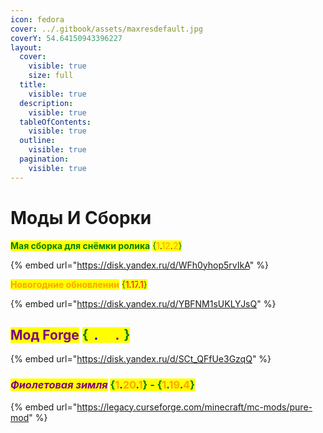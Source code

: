 ```yaml
---
icon: fedora
cover: ../.gitbook/assets/maxresdefault.jpg
coverY: 54.64150943396227
layout:
  cover:
    visible: true
    size: full
  title:
    visible: true
  description:
    visible: true
  tableOfContents:
    visible: true
  outline:
    visible: true
  pagination:
    visible: true
---
```


# Моды И Сборки&#x20;

&#x20;                                                      <mark style="color:green;">**Мая сборка для снёмки ролика**</mark> <mark style="color:green;"></mark><mark style="color:green;">{</mark><mark style="color:orange;">1</mark><mark style="color:blue;">.</mark><mark style="color:orange;">12</mark><mark style="color:purple;">.</mark><mark style="color:orange;">2</mark><mark style="color:green;">}</mark>

{% embed url="https://disk.yandex.ru/d/WFh0yhop5rvIkA" %}

&#x20;                                                               <mark style="color:orange;">**Новогодние обновлении**</mark> <mark style="color:green;">{</mark><mark style="color:red;">1</mark><mark style="color:blue;">.</mark><mark style="color:red;">17</mark><mark style="color:purple;">.</mark><mark style="color:red;">1</mark><mark style="color:green;">}</mark>

{% embed url="https://disk.yandex.ru/d/YBFNM1sUKLYJsQ" %}

## &#x20;                                                   <mark style="color:purple;">Мод Forge</mark> <mark style="color:green;">{</mark><mark style="color:yellow;">1</mark><mark style="color:blue;">.</mark><mark style="color:yellow;">20</mark><mark style="color:purple;">.</mark><mark style="color:yellow;">1</mark><mark style="color:green;">}</mark>

{% embed url="https://disk.yandex.ru/d/SCt_QFfUe3GzqQ" %}

### &#x20;                                            _<mark style="color:purple;">Фиолетовая зимля</mark>_ <mark style="color:green;">{</mark><mark style="color:orange;">1</mark><mark style="color:blue;">.</mark><mark style="color:orange;">20</mark><mark style="color:purple;">.</mark><mark style="color:orange;">1</mark><mark style="color:green;">} - {</mark><mark style="color:orange;">1</mark><mark style="color:blue;">.</mark><mark style="color:orange;">19</mark><mark style="color:purple;">.</mark><mark style="color:orange;">4</mark><mark style="color:green;">}</mark>

{% embed url="https://legacy.curseforge.com/minecraft/mc-mods/pure-mod" %}

